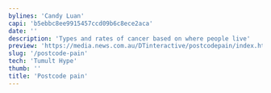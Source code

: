 ```yaml
---
bylines: 'Candy Luan'
capi: 'b5ebbc8ee9915457ccd09b6c8ece2aca'
date: ''
description: 'Types and rates of cancer based on where people live'
preview: 'https://media.news.com.au/DTinteractive/postcodepain/index.html'
slug: '/postcode-pain'
tech: 'Tumult Hype'
thumb: ''
title: 'Postcode pain'
---
```

